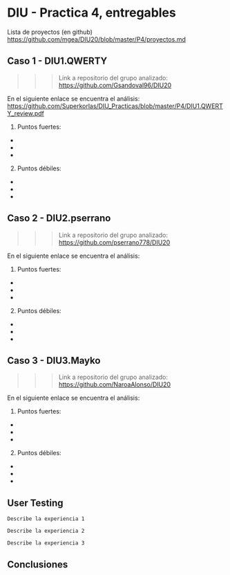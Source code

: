 # DIU - Practica 4, entregables

Lista de proyectos (en github) https://github.com/mgea/DIU20/blob/master/P4/proyectos.md


## Caso 1 - DIU1.QWERTY
>>> Link a repositorio del grupo analizado: https://github.com/Gsandoval96/DIU20

En el siguiente enlace se encuentra el análisis: https://github.com/Superkorlas/DIU_Practicas/blob/master/P4/DIU1.QWERTY_review.pdf

1. Puntos fuertes:

* 

* 

* 

2. Puntos débiles:

* 

* 

* 

## Caso 2 - DIU2.pserrano
>>> Link a repositorio del grupo analizado: https://github.com/pserrano778/DIU20

En el siguiente enlace se encuentra el análisis: 

1. Puntos fuertes:

* 

* 

* 

2. Puntos débiles:

* 

* 

* 

## Caso 3 - DIU3.Mayko
>>> Link a repositorio del grupo analizado: https://github.com/NaroaAlonso/DIU20

En el siguiente enlace se encuentra el análisis: 

1. Puntos fuertes:

* 

* 

* 

2. Puntos débiles:

* 

* 

* 

## User Testing

	Describe la experiencia 1

	Describe la experiencia 2

	Describe la experiencia 3


## Conclusiones
